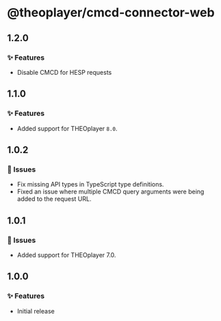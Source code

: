 # @theoplayer/cmcd-connector-web

## 1.2.0

### ✨ Features

- Disable CMCD for HESP requests

## 1.1.0

### ✨ Features

- Added support for THEOplayer `8.0`.

## 1.0.2

### 🐛 Issues

- Fix missing API types in TypeScript type definitions.
- Fixed an issue where multiple CMCD query arguments were being added to the request URL.

## 1.0.1

### 🐛 Issues

- Added support for THEOplayer 7.0.

## 1.0.0

### ✨ Features

- Initial release
